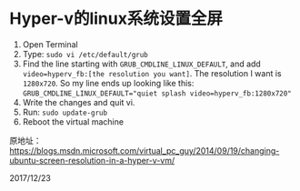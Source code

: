 # Hyper-v的linux系统设置全屏

1. Open Terminal
2. Type: `sudo vi /etc/default/grub`
3. Find the line starting with `GRUB_CMDLINE_LINUX_DEFAULT`, and add `video=hyperv_fb:[the resolution you want]`.  The resolution I want is `1280x720`.  So my line ends up looking like this: `GRUB_CMDLINE_LINUX_DEFAULT="quiet splash video=hyperv_fb:1280x720"`
4. Write the changes and quit vi.
5. Run: `sudo update-grub`
6. Reboot the virtual machine


原地址：https://blogs.msdn.microsoft.com/virtual_pc_guy/2014/09/19/changing-ubuntu-screen-resolution-in-a-hyper-v-vm/  


2017/12/23  
